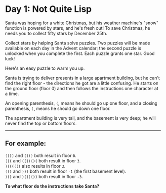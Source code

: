 # Day 1: Not Quite Lisp

Santa was hoping for a white Christmas, but his weather machine's "snow" function is powered by stars, and he's fresh out! To save Christmas, he needs you to collect fifty stars by December 25th.

Collect stars by helping Santa solve puzzles. Two puzzles will be made available on each day in the Advent calendar; the second puzzle is unlocked when you complete the first. Each puzzle grants one star. Good luck!

Here's an easy puzzle to warm you up.

Santa is trying to deliver presents in a large apartment building, but he can't find the right floor - the directions he got are a little confusing. He starts on the ground floor (floor 0) and then follows the instructions one character at a time.

An opening parenthesis, `(`, means he should go up one floor, and a closing parenthesis, `)`, means he should go down one floor.

The apartment building is very tall, and the basement is very deep; he will never find the top or bottom floors.

---

## For example:

`(())` and `()()` both result in floor `0`.  
`(((` and `(()(()(` both result in floor `3`.  
`))(((((` also results in floor `3`.  
`())` and `))(` both result in floor `-1` (the first basement level).  
`)))` and `)())())` both result in floor `-3`.  

**To what floor do the instructions take Santa?**
